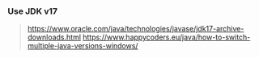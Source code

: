 ### Use JDK v17
> https://www.oracle.com/java/technologies/javase/jdk17-archive-downloads.html
> https://www.happycoders.eu/java/how-to-switch-multiple-java-versions-windows/


### 